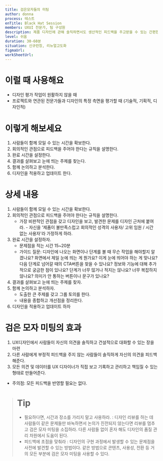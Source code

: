 ```yaml
---
title: 검은모자들의 미팅
author: donna
process: 테스트
enTitle: Black Hat Session
members: UXUI 전문가, 팀 구성원
description: 제품 디자인에 관해 솔직하면서도 생산적인 피드백을 주고받을 수 있는 간편한 사고 워크숍
level: 쉬움
duration: 30-60분
situation: 신규런칭, 리뉴얼고도화
figmaUrl:
workSheetUrl: 
---
```


<!-- 프로세스별 보기: 공감, 설계, 프로토타입, 테스트 -->
<!--UXUI 전문가, 팀 구성원, 사용자, 이해관계자, 누구나 -->
<!--level: 쉬움, 중간, 어려움-->
<!--개인작업, 신규런칭, 리뉴얼고도화-->

# 이럴 때 사용해요

- 디자인 평가 작업이 원활하지 않을 때 
- 프로젝트와 연관된 전문가들과 디자인의 특정 측면을 평가할 때 (기술적, 기획적, 디자인적)

# 이렇게 해보세요

1. 사람들이 함께 모일 수 있는 시간을 확보한다. 
2. 회의적인 관점으로 피드백을 주어야 한다는 규칙을 설명한다. 
3. 완료 시간을 설정한다. 
4. 결과를 살펴보고 눈에 띄는 주제를 찾는다. 
5. 함께 논의하고 분석한다. 
6. 디자인을 적용하고 업데이트 한다.

# 상세 내용

1. 사람들이 함께 모일 수 있는 시간을 확보한다. 
2. 회의적인 관점으로 피드백을 주어야 한다는 규칙을 설명한다. 
    - 가장 비판적인 관점을 갖고 디자인을 보고, 발견한 문제를 디자인 근처에 붙여라. - 자신을 '제품이 불만족스럽고 회의적인 성격의 사용자/ 고위 임원 / 시간 없는 사용자'라 가정하게 하라. 
3. 완료 시간을 설정하자. 
    - 문제점을 적는 시간 15~20분 
    - 가이드 질문: 디자인에 나오는 화면이나 단계를 볼 때 무슨 작업을 해야할지 알겠나요? 화면에서 제일 눈에 띄는 게 뭔가요? 이게 눈에 띄어야 하는 게 맞나요? 다음 단계로 넘어갈 때의 CTA버튼을 찾을 수 있나요? 정보와 기능에 대해 추가적으로 궁금한 점이 있나요? 단계가 너무 많거나 적지는 않나요? 너무 복잡하지 않나요? 의미가 안 통하는 버튼이나 문구가 있나요? 
4. 결과를 살펴보고 눈에 띄는 주제를 찾자. 
5. 함께 논의하고 분석하자. 
    - 도출한 큰 주제를 갖고 그룹 토의를 한다. 
    - 내용을 종합하고 개선점을 정리한다. 
6. 디자인을 적용하고 업데이트 하자

# 검은 모자 미팅의 효과

1. UX디자인에서 사람들이 자신의 의견을 솔직하고 건설적으로 대화할 수 있는 장을 마련
2. 다른 사람에게 부정적 피드백을 주지 않는 사람들이 솔직하게 자신의 의견을 피드백해준다.
3. 모든 의견 및 데이터를 UX 디자이너가 직접 보고 기록하고 관리하고 책임질 수 있는 형태로 만들어준다.
* 주의점: 모든 피드백을 반영할 필요는 없다.

> # Tip
> 
> - 필요하다면, 시간과 장소를 가리지 말고 사용하라. : 디자인 리뷰를 하는 데 사람들이 같은 문제들만 바녹하면서 논의가 진전되지 않는다면 리뷰를 멈추고 검은 모자 미팅을 소집하라. 다른 사람들 없이 혼자 해도 디자인의 품질 관리 차원에서 도움이 된다.
> - 피드백에 초점을 맞춰라 : 디자인의 구현 과정에서 발생할 수 있는 문제점을 사전에 발견할 수 있는 방법이다. 같은 방법으로 콘텐츠, 사용성, 전환 등 거의 모든 부분에 검은 모자 미팅을 사용할 수 있다.
